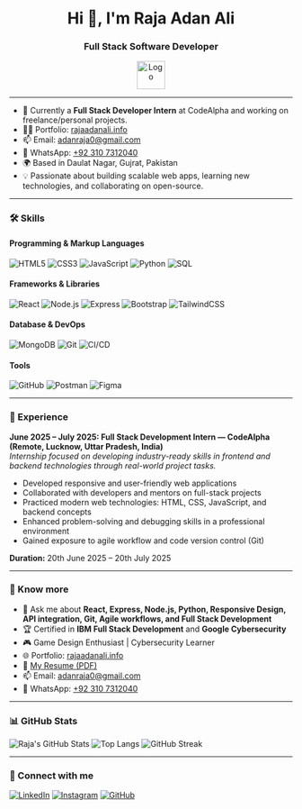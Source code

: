 <h1 align="center">Hi 👋, I'm Raja Adan Ali</h1>
<h3 align="center">Full Stack Software Developer</h3>

<p align="center">
  <a href="https://rajaadanali.info"><img src="https://github-profile-readme-generator-images.vercel.app/logo.svg" alt="Logo" height="50"/></a>
</p>

---

- 🔭 Currently a **Full Stack Developer Intern** at CodeAlpha and working on freelance/personal projects.
- 👨‍💻 Portfolio: [rajaadanali.info](https://rajaadanali.info)
- 📫 Email: [adanraja0@gmail.com](mailto:adanraja0@gmail.com)
- 📱 WhatsApp: [+92 310 7312040](https://wa.me/923107312040)
- 🌍 Based in Daulat Nagar, Gujrat, Pakistan
- 💡 Passionate about building scalable web apps, learning new technologies, and collaborating on open-source.

---

### 🛠️ Skills

#### Programming & Markup Languages  
![HTML5](https://img.shields.io/badge/-HTML5-E34F26?style=flat&logo=html5)
![CSS3](https://img.shields.io/badge/-CSS3-1572B6?style=flat&logo=css3)
![JavaScript](https://img.shields.io/badge/-JavaScript-F7DF1E?style=flat&logo=javascript)
![Python](https://img.shields.io/badge/-Python-3776AB?style=flat&logo=python)
![SQL](https://img.shields.io/badge/-SQL-4479A1?style=flat&logo=sqlite)

#### Frameworks & Libraries  
![React](https://img.shields.io/badge/-React-61DAFB?style=flat&logo=react)
![Node.js](https://img.shields.io/badge/-Node.js-339933?style=flat&logo=node.js)
![Express](https://img.shields.io/badge/-Express-000000?style=flat&logo=express)
![Bootstrap](https://img.shields.io/badge/-Bootstrap-7952B3?style=flat&logo=bootstrap)
![TailwindCSS](https://img.shields.io/badge/-TailwindCSS-38B2AC?style=flat&logo=tailwind-css)

#### Database & DevOps  
![MongoDB](https://img.shields.io/badge/-MongoDB-47A248?style=flat&logo=mongodb)
![Git](https://img.shields.io/badge/-Git-F05032?style=flat&logo=git)
![CI/CD](https://img.shields.io/badge/-CI/CD-2088FF?style=flat&logo=github-actions)

#### Tools  
![GitHub](https://img.shields.io/badge/-GitHub-181717?style=flat&logo=github)
![Postman](https://img.shields.io/badge/-Postman-FF6C37?style=flat&logo=postman)
![Figma](https://img.shields.io/badge/-Figma-F24E1E?style=flat&logo=figma)

---

### 💼 Experience

**June 2025 – July 2025: Full Stack Development Intern — CodeAlpha (Remote, Lucknow, Uttar Pradesh, India)**  
_Internship focused on developing industry-ready skills in frontend and backend technologies through real-world project tasks._

- Developed responsive and user-friendly web applications  
- Collaborated with developers and mentors on full-stack projects  
- Practiced modern web technologies: HTML, CSS, JavaScript, and backend concepts  
- Enhanced problem-solving and debugging skills in a professional environment  
- Gained exposure to agile workflow and code version control (Git)  

**Duration:** 20th June 2025 – 20th July 2025  

---

### 📄 Know more

- 💬 Ask me about **React, Express, Node.js, Python, Responsive Design, API integration, Git, Agile workflows, and Full Stack Development**
- 🏆 Certified in **IBM Full Stack Development** and **Google Cybersecurity**
- 🎮 Game Design Enthusiast | Cybersecurity Learner
- 🌐 Portfolio: [rajaadanali.info](https://rajaadanali.info)
- 📄 [My Resume (PDF)](https://rajaadanali.info/assets/pdf/resume.pdf)
- 📫 Email: [adanraja0@gmail.com](mailto:adanraja0@gmail.com)
- 📱 WhatsApp: [+92 310 7312040](https://wa.me/+923107312040)

---

### 📊 GitHub Stats

![Raja's GitHub Stats](https://github-readme-stats.vercel.app/api?username=RajaAdanAli1&show_icons=true&theme=radical)
![Top Langs](https://github-readme-stats.vercel.app/api/top-langs/?username=RajaAdanAli1&layout=compact&theme=radical)
![GitHub Streak](https://streak-stats.demolab.com?user=RajaAdanAli1&theme=radical)

---

### 🔗 Connect with me

[![LinkedIn](https://img.shields.io/badge/-LinkedIn-0A66C2?style=flat&logo=linkedin&logoColor=white)](https://www.linkedin.com/in/raja-adan-ali/)
[![Instagram](https://img.shields.io/badge/-Instagram-E4405F?style=flat&logo=instagram&logoColor=white)](https://www.instagram.com/raja_adan.ali/)
[![GitHub](https://img.shields.io/badge/-GitHub-181717?style=flat&logo=github)](https://github.com/RajaAdanAli1)